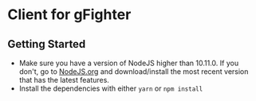 # Client for gFighter

## Getting Started

* Make sure you have a version of NodeJS higher than 10.11.0. If you don't, go to [NodeJS.org](https://nodejs.org/en/) and download/install the most recent version that has the latest features.
* Install the dependencies with either `yarn` or `npm install`